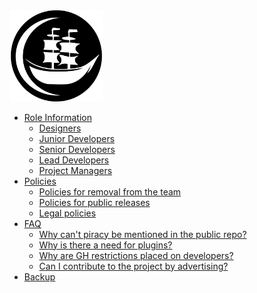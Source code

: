 <div class="logo">
    <img src="Logo.svg" alt="logo" width="150" />
</div>

-   [Role Information](/docs/roleinfo)
    -   [Designers](/docs/roleinfo?id=designers)
    -   [Junior Developers](/docs/roleinfo?id=junior)
    -   [Senior Developers](/docs/roleinfo?id=senior)
    -   [Lead Developers](/docs/roleinfo?id=lead)
    -   [Project Managers](/docs/roleinfo?id=managers)
-   [Policies](/docs/policies.md)
    -   [Policies for removal from the team](/docs/policies?id=policies-for-removal-from-the-team)
    -   [Policies for public releases](/docs/policies?id=policies-for-public-releases)
    -   [Legal policies](/docs/policies?id=legal-policies)
-   [FAQ](/docs/faq.md)
    -   [Why can't piracy be mentioned in the public repo?](/docs/faq?id=piracy)
    -   [Why is there a need for plugins?](/docs/faq?id=plugins?)
    -   [Why are GH restrictions placed on developers?](/docs/faq?id=restrictions)
    -   [Can I contribute to the project by advertising?](/docs/faq?id=advertising)
-   [Backup](/docs/backup.md)
